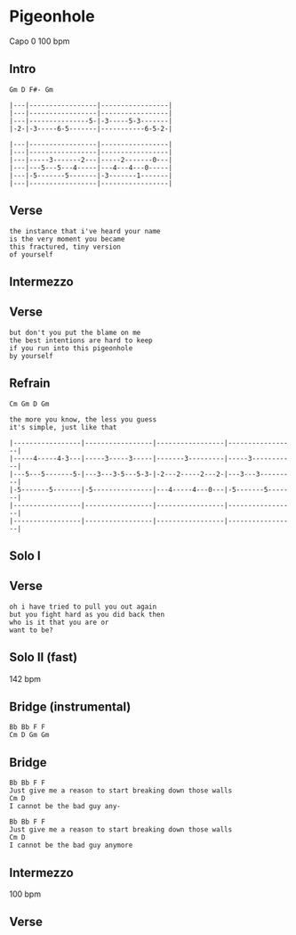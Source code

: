 # Pigeonhole

Capo 0
100 bpm

## Intro

	Gm D F#- Gm

	|---|-----------------|-----------------|
	|---|-----------------|-----------------|
	|---|---------------5-|-3-----5-3-------|
	|-2-|-3-----6-5-------|-----------6-5-2-|

	|---|-----------------|-----------------|
	|---|-----------------|-----------------|
	|---|-----3-------2---|-----2-------0---|
	|---|---5---5---4-----|---4---4---0-----|
	|---|-5-------5-------|-3-------1-------|
	|---|-----------------|-----------------|

## Verse

	the instance that i've heard your name
	is the very moment you became
	this fractured, tiny version
	of yourself

## Intermezzo

## Verse

	but don't you put the blame on me
	the best intentions are hard to keep
	if you run into this pigeonhole
	by yourself

## Refrain

	Cm Gm D Gm

	the more you know, the less you guess
	it's simple, just like that

	|-----------------|-----------------|-----------------|-----------------|
	|-----4-----4-3---|-----3-----3-----|-------3---------|-----3-----------|
	|---5---5-------5-|---3---3-5---5-3-|-2---2-----2---2-|---3---3---------|
	|-5-------5-------|-5---------------|---4-----4---0---|-5-------5-------|
	|-----------------|-----------------|-----------------|-----------------|
	|-----------------|-----------------|-----------------|-----------------|

## Solo I

## Verse

	oh i have tried to pull you out again
	but you fight hard as you did back then
	who is it that you are or
	want to be?

## Solo II (fast)

142 bpm

## Bridge (instrumental)

	Bb Bb F F
	Cm D Gm Gm

## Bridge

	Bb Bb F F
	Just give me a reason to start breaking down those walls
	Cm D
	I cannot be the bad guy any-

	Bb Bb F F
	Just give me a reason to start breaking down those walls
	Cm D
	I cannot be the bad guy anymore

## Intermezzo

100 bpm

## Verse
